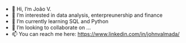 - 👋 Hi, I’m João V.
- 👀 I’m interested in data analysis, enterpreunership and finance
- 🌱 I’m currently learning SQL and Python
- 💞️ I’m looking to collaborate on ...
- 📫 You can reach me here: https://www.linkedin.com/in/johnvalmada/

<!---
johnvalmad/johnvalmad is a ✨ special ✨ repository because its `README.md` (this file) appears on your GitHub profile.
You can click the Preview link to take a look at your changes.
--->
